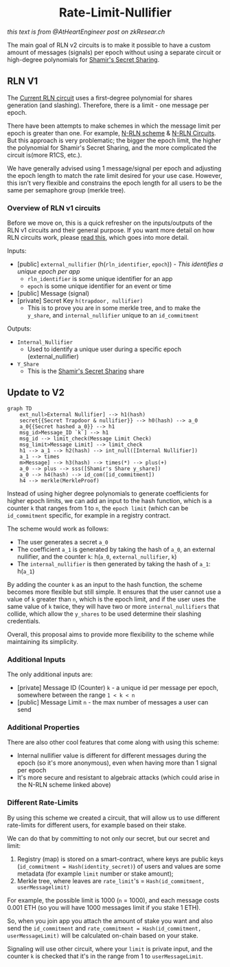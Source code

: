 <h1 align=center>Rate-Limit-Nullifier</h1>

*this text is from @AtHeartEngineer post on zkResear.ch*

The main goal of RLN v2 circuits is to make it possible to have a custom amount of messages (signals) per epoch without using a separate circuit or high-degree polynomials for [Shamir's Secret Sharing](https://rate-limiting-nullifier.github.io/rln-docs/sss.html).

## RLN V1

The [Current RLN circuit](https://github.com/Rate-Limiting-Nullifier/rln-circuits/blob/master/circuits/rln-base.circom) uses a first-degree polynomial for shares generation (and slashing). Therefore, there is a limit - one message per epoch. 

There have been attempts to make schemes in which the message limit per epoch is greater than one. For example, [N-RLN scheme](https://hackmd.io/zOk-bQ2GSgaJ1t1bI7zrWQ?view) & [N-RLN Circuits](https://github.com/Rate-Limiting-Nullifier/rln-circuits/blob/master/circuits/nrln-base.circom). But this approach is very problematic; the bigger the epoch limit, the higher the polynomial for Shamir's Secret Sharing, and the more complicated the circuit is(more R1CS, etc.).

We have generally advised using 1 message/signal per epoch and adjusting the epoch length to match the rate limit desired for your use case. However, this isn’t very flexible and constrains the epoch length for all users to be the same per semaphore group (merkle tree).

### Overview of RLN v1 circuits

Before we move on, this is a quick refresher on the inputs/outputs of the RLN v1 circuits and their general purpose. If you want more detail on how RLN circuits work, please [read this](https://rate-limiting-nullifier.github.io/rln-docs/protocol_spec.html), which goes into more detail.

Inputs:

* [public] `external_nullifier` (h(`rln_identifier`, `epoch`)) - *This identifies a unique epoch per app*
    * `rln_identifier` is some unique identifier for an app
    * `epoch` is some unique identifier for an event or time
* [public] Message (signal)
* [private] Secret Key `h(trapdoor, nullifier)`
    * This is to prove you are in some merkle tree, and to make the `y_share`, and `internal_nullifier` unique to an `id_commitment`

Outputs:

* `Internal_Nullifier`
    * Used to identify a unique user during a specific epoch (external_nullifier)
* `Y_Share`
    * This is the [Shamir's Secret Sharing](https://rate-limiting-nullifier.github.io/rln-docs/sss.html) share

## Update to V2

```mermaid
graph TD
    ext_null>External Nullifier] --> h1(hash)
    secret{{Secret Trapdoor & nullifier}} --> h0(hash) --> a_0
    a_0{{Secret hashed a_0}} --> h1
    msg_id>Message_ID `k`] --> h1
    msg_id --> limit_check(Message Limit Check)
    msg_limit>Message Limit] --> limit_check
    h1 --> a_1 --> h2(hash) --> int_null([Internal Nullifier])
    a_1 --> times
    m>Message] --> h3(hash) --> times(*) --> plus(+)
    a_0 --> plus --> sss([Shamir's Share y_share])
    a_0 --> h4(hash) --> id_com([id_commitment])
    h4 --> merkle(MerkleProof)

```

Instead of using higher degree polynomials to generate coefficients for higher epoch limits, we can add an input to the hash function, which is a counter `k` that ranges from 1 to `n`, the `epoch limit` (which can be `id_commitment` specific, for example in a registry contract.

The scheme would work as follows:

* The user generates a secret `a_0`
* The coefficient `a_1` is generated by taking the hash of `a_0`, an external nullifier, and the counter `k`: h(`a_0`, `external_nullifier`, `k`)
* The `internal_nullifier` is then generated by taking the hash of `a_1`: h(`a_1`)

By adding the counter `k` as an input to the hash function, the scheme becomes more flexible but still simple. It ensures that the user cannot use a value of `k` greater than `n`, which is the epoch limit, and if the user uses the same value of `k` twice, they will have two or more `internal_nullifiers` that collide, which allow the `y_shares` to be used determine their slashing credentials.

Overall, this proposal aims to provide more flexibility to the scheme while maintaining its simplicity.

### Additional Inputs

The only additional inputs are:

* [private] Message ID (Counter) `k` - a unique id per message per epoch, somewhere between the range `1 < k < n`
* [public] Message Limit `n` - the max number of messages a user can send

### Additional Properties

There are also other cool features that come along with using this scheme:

* Internal nullifier value is different for different messages during the epoch (so it's more anonymous), even when having more than 1 signal per epoch
* It's more secure and resistant to algebraic attacks (which could arise in the N-RLN scheme linked above)

### Different Rate-Limits

By using this scheme we created a circuit, that will allow us to use different rate-limits for different users, for example based on their stake.

We can do that by committing to not only our secret, but our secret and limit:

1. Registry (map) is stored on a smart-contract, where keys are public keys (`id_commitment = Hash(identity_secret)`) of users and values are some metadata (for example `limit` number or stake amount);
2. Merkle tree, where leaves are `rate_limit`'s = `Hash(id_commitment, userMessagelimit)` 

For example, the possible limit is 1000 (`n` = 1000), and each message costs 0.001 ETH (so you will have 1000 messages limit if you stake 1 ETH).

So, when you join app you attach the amount of stake you want and also send the `id_commitment` and `rate_commitment = Hash(id_commitment, userMessageLimit)` will be calculated on-chain based on your stake.

Signaling will use other circuit, where your `limit` is private input, and the counter `k` is checked that it's in the range from 1 to `userMessageLimit`.
